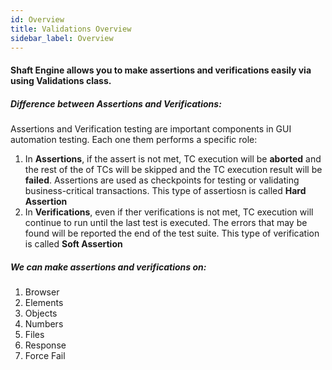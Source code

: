 ```yaml
---
id: Overview
title: Validations Overview
sidebar_label: Overview
---
```


#### Shaft Engine allows you to make assertions and verifications easily via using Validations class. 

##### Difference between Assertions and Verifications:
Assertions and Verification testing are important components in GUI automation testing. Each one them performs a specific role: 
1. In **Assertions**, if the assert is not met, TC execution will be **aborted** and the rest of the of TCs will be skipped and the TC execution result will be **failed**. Assertions are used as checkpoints for testing or validating business-critical transactions. This type of assertiosn is called **Hard Assertion**
 1. In **Verifications**, even if ther verifications is not met, TC execution will continue to run until the last test is executed. The errors that may be found will be reported the end of the test suite. This type of verification is called **Soft Assertion**

##### We can make assertions and verifications on:
 1. Browser
 2. Elements
 3. Objects
 4. Numbers 
 5. Files
 6. Response
 7. Force Fail

